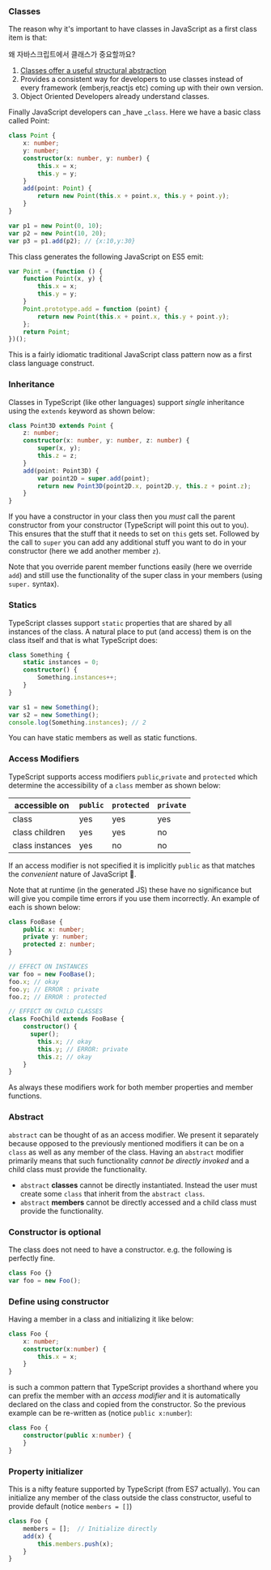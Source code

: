 ### Classes

The reason why it's important to have classes in JavaScript as a first class item is that:

왜 자바스크립트에서 클래스가 중요할까요?  
1. [Classes offer a useful structural abstraction](./tips/classesAreUseful.md)  
1. Provides a consistent way for developers to use classes instead of every framework \(emberjs,reactjs etc\) coming up with their own version.  
1. Object Oriented Developers already understand classes.

Finally JavaScript developers can _have _`class`. Here we have a basic class called Point:

```ts
class Point {
    x: number;
    y: number;
    constructor(x: number, y: number) {
        this.x = x;
        this.y = y;
    }
    add(point: Point) {
        return new Point(this.x + point.x, this.y + point.y);
    }
}

var p1 = new Point(0, 10);
var p2 = new Point(10, 20);
var p3 = p1.add(p2); // {x:10,y:30}
```

This class generates the following JavaScript on ES5 emit:

```ts
var Point = (function () {
    function Point(x, y) {
        this.x = x;
        this.y = y;
    }
    Point.prototype.add = function (point) {
        return new Point(this.x + point.x, this.y + point.y);
    };
    return Point;
})();
```

This is a fairly idiomatic traditional JavaScript class pattern now as a first class language construct.

### Inheritance

Classes in TypeScript \(like other languages\) support _single_ inheritance using the `extends` keyword as shown below:

```ts
class Point3D extends Point {
    z: number;
    constructor(x: number, y: number, z: number) {
        super(x, y);
        this.z = z;
    }
    add(point: Point3D) {
        var point2D = super.add(point);
        return new Point3D(point2D.x, point2D.y, this.z + point.z);
    }
}
```

If you have a constructor in your class then you _must_ call the parent constructor from your constructor \(TypeScript will point this out to you\). This ensures that the stuff that it needs to set on `this` gets set. Followed by the call to `super` you can add any additional stuff you want to do in your constructor \(here we add another member `z`\).

Note that you override parent member functions easily \(here we override `add`\) and still use the functionality of the super class in your members \(using `super.` syntax\).

### Statics

TypeScript classes support `static` properties that are shared by all instances of the class. A natural place to put \(and access\) them is on the class itself and that is what TypeScript does:

```ts
class Something {
    static instances = 0;
    constructor() {
        Something.instances++;
    }
}

var s1 = new Something();
var s2 = new Something();
console.log(Something.instances); // 2
```

You can have static members as well as static functions.

### Access Modifiers

TypeScript supports access modifiers `public`,`private` and `protected` which determine the accessibility of a `class` member as shown below:

| accessible on | `public` | `protected` | `private` |
| --- | --- | --- | --- |
| class | yes | yes | yes |
| class children | yes | yes | no |
| class instances | yes | no | no |

If an access modifier is not specified it is implicitly `public` as that matches the _convenient_ nature of JavaScript 🌹.

Note that at runtime \(in the generated JS\) these have no significance but will give you compile time errors if you use them incorrectly. An example of each is shown below:

```ts
class FooBase {
    public x: number;
    private y: number;
    protected z: number;
}

// EFFECT ON INSTANCES
var foo = new FooBase();
foo.x; // okay
foo.y; // ERROR : private
foo.z; // ERROR : protected

// EFFECT ON CHILD CLASSES
class FooChild extends FooBase {
    constructor() {
      super();
        this.x; // okay
        this.y; // ERROR: private
        this.z; // okay
    }
}
```

As always these modifiers work for both member properties and member functions.

### Abstract

`abstract` can be thought of as an access modifier. We present it separately because opposed to the previously mentioned modifiers it can be on a `class` as well as any member of the class. Having an `abstract` modifier primarily means that such functionality _cannot be directly invoked_ and a child class must provide the functionality.

* `abstract` **classes** cannot be directly instantiated. Instead the user must create some `class` that inherit from the `abstract class`.
* `abstract` **members** cannot be directly accessed and a child class must provide the functionality.

### Constructor is optional

The class does not need to have a constructor. e.g. the following is perfectly fine.

```ts
class Foo {}
var foo = new Foo();
```

### Define using constructor

Having a member in a class and initializing it like below:

```ts
class Foo {
    x: number;
    constructor(x:number) {
        this.x = x;
    }
}
```

is such a common pattern that TypeScript provides a shorthand where you can prefix the member with an _access modifier_ and it is automatically declared on the class and copied from the constructor. So the previous example can be re-written as \(notice `public x:number`\):

```ts
class Foo {
    constructor(public x:number) {
    }
}
```

### Property initializer

This is a nifty feature supported by TypeScript \(from ES7 actually\). You can initialize any member of the class outside the class constructor, useful to provide default \(notice `members = []`\)

```ts
class Foo {
    members = [];  // Initialize directly
    add(x) {
        this.members.push(x);
    }
}
```



